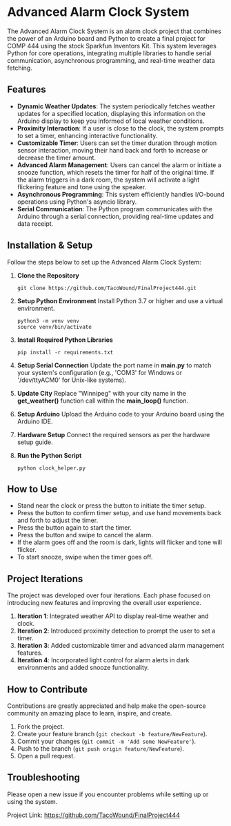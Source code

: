# Advanced Alarm Clock System

The Advanced Alarm Clock System is an alarm clock project that combines the power of an Arduino board and Python to create a final project for COMP 444 using the stock Sparkfun Inventors Kit. This system leverages Python for core operations, integrating multiple libraries to handle serial communication, asynchronous programming, and real-time weather data fetching.

## Features

- **Dynamic Weather Updates**: The system periodically fetches weather updates for a specified location, displaying this information on the Arduino display to keep you informed of local weather conditions.
- **Proximity Interaction**: If a user is close to the clock, the system prompts to set a timer, enhancing interactive functionality.
- **Customizable Timer**: Users can set the timer duration through motion sensor interaction, moving their hand back and forth to increase or decrease the timer amount.
- **Advanced Alarm Management**: Users can cancel the alarm or initiate a snooze function, which resets the timer for half of the original time. If the alarm triggers in a dark room, the system will activate a light flickering feature and tone using the speaker.
- **Asynchronous Programming**: This system efficiently handles I/O-bound operations using Python's asyncio library.
- **Serial Communication**: The Python program communicates with the Arduino through a serial connection, providing real-time updates and data receipt.

## Installation & Setup

Follow the steps below to set up the Advanced Alarm Clock System:

1. **Clone the Repository**

   ```
   git clone https://github.com/TacoWound/FinalProject444.git
   ```

2. **Setup Python Environment**
   Install Python 3.7 or higher and use a virtual environment.

   ```
   python3 -m venv venv
   source venv/bin/activate
   ```

3. **Install Required Python Libraries**

   ```
   pip install -r requirements.txt
   ```

4. **Setup Serial Connection**
   Update the port name in **main.py** to match your system's configuration (e.g., 'COM3' for Windows or '/dev/ttyACM0' for Unix-like systems).
5. **Update City**
   Replace "Winnipeg" with your city name in the **get_weather()** function call within the **main_loop()** function.
6. **Setup Arduino**
   Upload the Arduino code to your Arduino board using the Arduino IDE.
7. **Hardware Setup**
   Connect the required sensors as per the hardware setup guide.
8. **Run the Python Script**

   ```
   python clock_helper.py
   ```

## How to Use

- Stand near the clock or press the button to initiate the timer setup.
- Press the button to confirm timer setup, and use hand movements back and forth to adjust the timer.
- Press the button again to start the timer.
- Press the button and swipe to cancel the alarm.
- If the alarm goes off and the room is dark, lights will flicker and tone will flicker.
- To start snooze, swipe when the timer goes off.

## Project Iterations

The project was developed over four iterations. Each phase focused on introducing new features and improving the overall user experience.

1. **Iteration 1**: Integrated weather API to display real-time weather and clock.
2. **Iteration 2**: Introduced proximity detection to prompt the user to set a timer.
3. **Iteration 3**: Added customizable timer and advanced alarm management features.
4. **Iteration 4**: Incorporated light control for alarm alerts in dark environments and added snooze functionality.

## How to Contribute

Contributions are greatly appreciated and help make the open-source community an amazing place to learn, inspire, and create.

1. Fork the project.
2. Create your feature branch (`git checkout -b feature/NewFeature`).
3. Commit your changes (`git commit -m 'Add some NewFeature'`).
4. Push to the branch (`git push origin feature/NewFeature`).
5. Open a pull request.

## Troubleshooting

Please open a new issue if you encounter problems while setting up or using the system.


Project Link: <https://github.com/TacoWound/FinalProject444>
